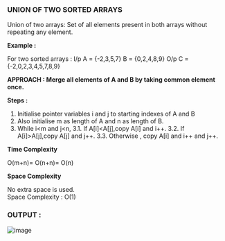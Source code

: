 ### UNION OF TWO SORTED ARRAYS 

Union of two arrays: Set of all elements present in both arrays without repeating any element. 
 

**Example :**  

For two sorted arrays : 
I/p A = {-2,3,5,7} 
    B = {0,2,4,8,9} 
O/p C = {-2,0,2,3,4,5,7,8,9} 


**APPROACH : Merge all elements of A and B by taking common element once.** 

**Steps :**

1. Initialise pointer variables i and j to starting indexes of A and B 
2. Also initialise m as length of A and n as length of B.
3. While i<m and j<n,
	3.1. If A[i]<A[j],copy A[i] and i++.
	3.2. If A[i]>A[j],copy A[j] and j++.
	3.3. Otherwise , copy A[i] and i++ and j++.

**Time Complexity** 

O(m+n)= O(n+n)= O(n) 

**Space Complexity** 

No extra space is used.   
Space Complexity : O(1) 

### OUTPUT : 

![image](https://user-images.githubusercontent.com/81226536/163536470-3971f593-6a1a-4be1-9461-b7e4c3981457.png)
